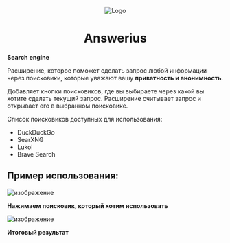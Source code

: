 <p align="center">
  <img src="https://cdn.iconscout.com/icon/free/png-64/hacker-3875926-3217487.png" alt="Logo"></img>
</p>
<h1 align="center">Answerius</h1>
<p><b>Search engine</b></p>
<p>Расширение, которое поможет сделать запрос любой информации через поисковики, которые уважают вашу <b>приватность и анонимность</b>.</p>
<p>Добавляет кнопки поисковиков, где вы выбираете через какой вы хотите сделать текущий запрос. Расширение считывает запрос и открывает его в выбранном поисковике.</p>
<p>Список поисковиков доступных для использования:</p>
<ul>
<li>DuckDuckGo</li>
<!-- <li>Swisscows (Добавится в будущем)</li> -->
<li>SearXNG</li>
<li>Lukol</li>
<li>Brave Search</li>
<!-- <li>Peekier (Добавится в будущем)</li> -->
<!-- <li>Ecosia (Добавится в будущем)</li> -->
</ul>
<h2>Пример использования:</h2>

![изображение](https://user-images.githubusercontent.com/88831850/159583756-8cd4a9e2-430e-4e53-92b8-85a7d7aebdab.png)

**Нажимаем поисковик, который хотим использовать** 

![изображение](https://user-images.githubusercontent.com/88831850/159583801-79de7f02-c800-4f64-93ca-a1a7dbf0bcd6.png)

**Итоговый результат**
